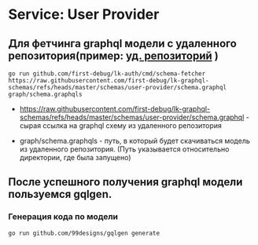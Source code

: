 Service: User Provider
======================

## Для фетчинга graphql модели с удаленного репозитория(пример: [уд. репозиторий](https://github.com/first-debug/lk-graphql-schemas) )
```
go run github.com/first-debug/lk-auth/cmd/schema-fetcher https://raw.githubusercontent.com/first-debug/lk-graphql-schemas/refs/heads/master/schemas/user-provider/schema.graphql graph/schema.graphqls
```

+ https://raw.githubusercontent.com/first-debug/lk-graphql-schemas/refs/heads/master/schemas/user-provider/schema.graphql - сырая ссылка на graphql схему из удаленного репозитория

+ graph/schema.graphqls - путь, в который будет скачиваться модель из удаленного репозитория. (Путь указывается относительно директории, где была запущено)

## После успешного получения graphql модели пользуемся gqlgen. 
### Генерация кода по модели
```
go run github.com/99designs/gqlgen generate
```
